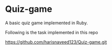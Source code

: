 # Quiz-game
A basic quiz game implemented in Ruby.

Following is the task implemented in this repo

https://github.com/harisnaveed123/Quiz-game.git
